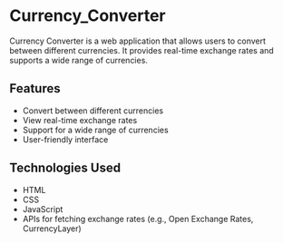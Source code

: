 # Currency_Converter

Currency Converter is a web application that allows users to convert between different currencies. It provides real-time exchange rates and supports a wide range of currencies.

## Features

- Convert between different currencies
- View real-time exchange rates
- Support for a wide range of currencies
- User-friendly interface

## Technologies Used

- HTML
- CSS
- JavaScript
- APIs for fetching exchange rates (e.g., Open Exchange Rates, CurrencyLayer)
